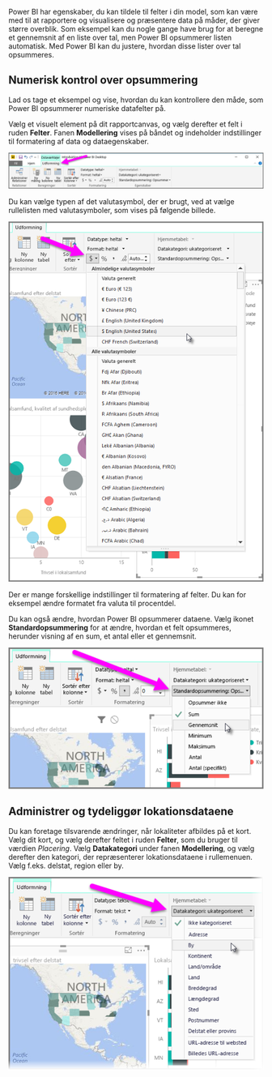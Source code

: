 Power BI har egenskaber, du kan tildele til felter i din model, som kan være med til at rapportere og visualisere og præsentere data på måder, der giver større overblik. Som eksempel kan du nogle gange have brug for at beregne et gennemsnit af en liste over tal, men Power BI opsummerer listen automatisk. Med Power BI kan du justere, hvordan disse lister over tal opsummeres.

## <a name="numeric-control-over-summarization"></a>Numerisk kontrol over opsummering
Lad os tage et eksempel og vise, hvordan du kan kontrollere den måde, som Power BI opsummerer numeriske datafelter på.

Vælg et visuelt element på dit rapportcanvas, og vælg derefter et felt i ruden **Felter**. Fanen **Modellering** vises på båndet og indeholder indstillinger til formatering af data og dataegenskaber.

![](media/3-11d-customize-summarization-categorization/3-11d_1.png)

Du kan vælge typen af det valutasymbol, der er brugt, ved at vælge rullelisten med valutasymboler, som vises på følgende billede.

![](media/3-11d-customize-summarization-categorization/3-11d_2.png)

Der er mange forskellige indstillinger til formatering af felter. Du kan for eksempel ændre formatet fra valuta til procentdel.

Du kan også ændre, hvordan Power BI opsummerer dataene. Vælg ikonet **Standardopsummering** for at ændre, hvordan et felt opsummeres, herunder visning af en sum, et antal eller et gennemsnit.

![](media/3-11d-customize-summarization-categorization/3-11d_3.png)

## <a name="manage-and-clarify-your-location-data"></a>Administrer og tydeliggør lokationsdataene
Du kan foretage tilsvarende ændringer, når lokaliteter afbildes på et kort. Vælg dit kort, og vælg derefter feltet i ruden **Felter**, som du bruger til værdien *Placering*. Vælg **Datakategori** under fanen **Modellering**, og vælg derefter den kategori, der repræsenterer lokationsdataene i rullemenuen. Vælg f.eks. delstat, region eller by.

![](media/3-11d-customize-summarization-categorization/3-11d_4.png)

